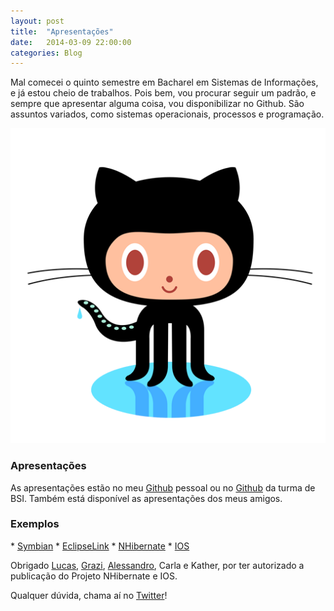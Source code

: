 ```yaml
---
layout: post
title:  "Apresentações"
date:   2014-03-09 22:00:00
categories: Blog
---
```


Mal comecei o quinto semestre em Bacharel em Sistemas de Informações, e já estou cheio de trabalhos. Pois bem, vou procurar seguir um padrão, e sempre que apresentar alguma coisa, vou disponibilizar no Github. São assuntos variados, como sistemas operacionais, processos e programação.

<img src="/img/posts/github.png" />

<h3>Apresentações</h3>
As apresentações estão no meu <a href="https://github.com/FabricioRonchi" target="blank">Github</a> pessoal ou no <a href="https://github.com/bsi" target="blank">Github</a> da turma de BSI. Também está disponível as apresentações dos meus amigos.

<h3>Exemplos</h3>
* <a href="https://github.com/bsi/Symbian" target="blank">Symbian</a>
* <a href="https://github.com/bsi/EclipseLink" target="blank">EclipseLink</a>
* <a href="https://github.com/bsi/nhibernate" target="blank">NHibernate</a>
* <a href="http://bsi.github.io/ios" target="blank">IOS</a>

Obrigado <a href="https://github.com/AgtLucas" target="blank">Lucas</a>, <a href="https://github.com/grazigrossklags" target="blank">Grazi</a>, <a href="https://github.com/alessandrostein" target="blank">Alessandro</a>, Carla e Kather, por ter autorizado a publicação do Projeto NHibernate e IOS.

Qualquer dúvida, chama aí no <a href="https://twitter.com/FRonchii" target="blank">Twitter</a>!
